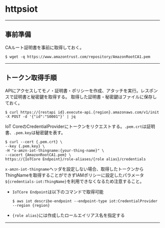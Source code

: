 # httpsiot

---

## 事前準備

CAルート証明書を事前に取得しておく。

```
$ wget -q https://www.amazontrust.com/repository/AmazonRootCA1.pem
```

---

## トークン取得手順

APIにアクセスしてモノ・証明書・ポリシーを作成、アタッチを実行。レスポンスで証明書と秘密鍵を取得する。
取得した証明書・秘密鍵はファイルに保存しておく。

```
$ curl https://{restapi id}.execute-api.{region}.amazonaws.com/v1/init -X POST -d '{"id":"S0001"}' | jq
```

IoT CoreのCredentialProviderにトークンをリクエストする。`.pem.crt`は証明書、`.pem.key`は秘密鍵を表す。
```
$ curl --cert {.pem.crt} \
--key {.pem.key} \
-H "x-amzn-iot-thingname:{your-thing-name}" \
--cacert {AmazonRootCA1.pem} \
https://{IoTCore Endpoint}/role-aliases/{role alias}/credentials
```

`x-amzn-iot-thingname`ヘッダを設定しない場合、取得したトークンからThingNameを取得することができずIAMポリシーに設定したパラメータ`${credentials-iot:ThingName}`を利用できなくなるため注意すること。

* `IoTCore Endpoint`は以下のコマンドで取得可能
    ```
    $ aws iot describe-endpoint --endpoint-type iot:CredentialProvider --region {region}
    ```
* `{role alias}`には作成したロールエイリアス名を指定する

---
